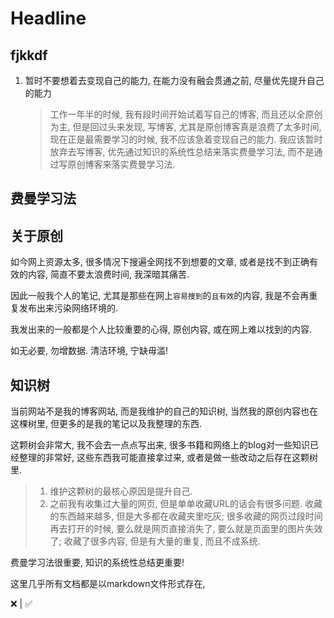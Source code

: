# Headline

## fjkkdf

1. 暂时不要想着去变现自己的能力, 在能力没有融会贯通之前, 尽量优先提升自己的能力
    > 工作一年半的时候, 我有段时间开始试着写自己的博客, 而且还以全原创为主, 但是回过头来发现, 写博客, 尤其是原创博客真是浪费了太多时间, 现在正是最需要学习的时候, 我不应该急着变现自己的能力.
    > 我应该暂时放弃去写博客, 优先通过知识的系统性总结来落实费曼学习法, 而不是通过写原创博客来落实费曼学习法.

## 费曼学习法

## 关于原创

如今网上资源太多, 很多情况下搜遍全网找不到想要的文章, 或者是找不到正确有效的内容, 简直不要太浪费时间, 我深暗其痛苦.

因此一般我个人的笔记, 尤其是那些在网上`容易搜到`的`且有效`的内容, 我是不会再重复发布出来污染网络环境的.

我发出来的一般都是个人比较重要的心得, 原创内容, 或在网上难以找到的内容.

如无必要, 勿增数据. 清洁环境, 宁缺毋滥!

## 知识树

当前网站不是我的博客网站, 而是我维护的自己的知识树, 当然我的原创内容也在这棵树里, 但更多的是我的笔记以及我整理的东西.

这颗树会非常大, 我不会去一点点写出来, 很多书籍和网络上的blog对一些知识已经整理的非常好, 这些东西我可能直接拿过来, 或者是做一些改动之后存在这颗树里.

> 1. 维护这颗树的最核心原因是提升自己.
> 2. 之前我有收集过大量的网页, 但是单单收藏URL的话会有很多问题. 收藏的东西越来越多, 但是大多都在收藏夹里吃灰; 很多收藏的网页过段时间再去打开的时候, 要么就是网页直接消失了, 要么就是页面里的图片失效了; 收藏了很多内容, 但是有大量的重复, 而且不成系统.

费曼学习法很重要, 知识的系统性总结更重要!

这里几乎所有文档都是以markdown文件形式存在,

❌ | ✅

